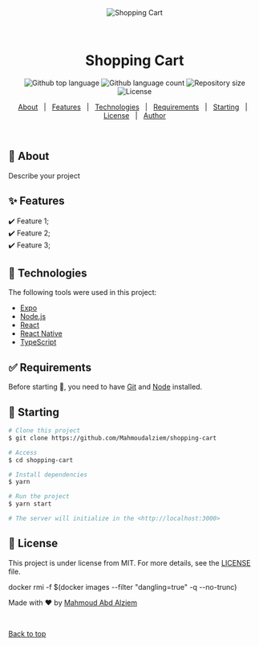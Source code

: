 <div align="center" id="top"> 
  <img src="./.github/app.gif" alt="Shopping Cart" />

  &#xa0;

  <!-- <a href="https://shoppingcart.netlify.app">Demo</a> -->
</div>

<h1 align="center">Shopping Cart</h1>

<p align="center">
  <img alt="Github top language" src="https://img.shields.io/github/languages/top/Mahmoudalziem/shopping-cart?color=56BEB8">

  <img alt="Github language count" src="https://img.shields.io/github/languages/count/Mahmoudalziem/shopping-cart?color=56BEB8">

  <img alt="Repository size" src="https://img.shields.io/github/repo-size/Mahmoudalziem/shopping-cart?color=56BEB8">

  <img alt="License" src="https://img.shields.io/github/license/Mahmoudalziem/shopping-cart?color=56BEB8">

  <!-- <img alt="Github issues" src="https://img.shields.io/github/issues/Mahmoudalziem/shopping-cart?color=56BEB8" /> -->

  <!-- <img alt="Github forks" src="https://img.shields.io/github/forks/Mahmoudalziem/shopping-cart?color=56BEB8" /> -->

  <!-- <img alt="Github stars" src="https://img.shields.io/github/stars/Mahmoudalziem/shopping-cart?color=56BEB8" /> -->
</p>

<!-- Status -->

<!-- <h4 align="center"> 
	🚧  Shopping Cart 🚀 Under construction...  🚧
</h4> 

<hr> -->

<p align="center">
  <a href="#dart-about">About</a> &#xa0; | &#xa0; 
  <a href="#sparkles-features">Features</a> &#xa0; | &#xa0;
  <a href="#rocket-technologies">Technologies</a> &#xa0; | &#xa0;
  <a href="#white_check_mark-requirements">Requirements</a> &#xa0; | &#xa0;
  <a href="#checkered_flag-starting">Starting</a> &#xa0; | &#xa0;
  <a href="#memo-license">License</a> &#xa0; | &#xa0;
  <a href="https://github.com/Mahmoudalziem" target="_blank">Author</a>
</p>

<br>

## :dart: About ##

Describe your project

## :sparkles: Features ##

:heavy_check_mark: Feature 1;\
:heavy_check_mark: Feature 2;\
:heavy_check_mark: Feature 3;

## :rocket: Technologies ##

The following tools were used in this project:

- [Expo](https://expo.io/)
- [Node.js](https://nodejs.org/en/)
- [React](https://pt-br.reactjs.org/)
- [React Native](https://reactnative.dev/)
- [TypeScript](https://www.typescriptlang.org/)

## :white_check_mark: Requirements ##

Before starting :checkered_flag:, you need to have [Git](https://git-scm.com) and [Node](https://nodejs.org/en/) installed.

## :checkered_flag: Starting ##

```bash
# Clone this project
$ git clone https://github.com/Mahmoudalziem/shopping-cart

# Access
$ cd shopping-cart

# Install dependencies
$ yarn

# Run the project
$ yarn start

# The server will initialize in the <http://localhost:3000>
```

## :memo: License ##

This project is under license from MIT. For more details, see the [LICENSE](LICENSE.md) file.

 docker rmi -f $(docker images --filter "dangling=true" -q --no-trunc)


Made with :heart: by <a href="https://github.com/Mahmoudalziem" target="_blank">Mahmoud Abd Alziem</a>

&#xa0;

<a href="#top">Back to top</a>
